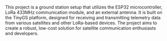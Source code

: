 This project is a ground station setup that utilizes the ESP32 microcontroller, LoRa 433MHz communication module, and an external antenna. It is built on the TinyGS platform, designed for receiving and transmitting telemetry data from various satellites and other LoRa-based devices. The project aims to create a robust, low-cost solution for satellite communication enthusiasts and developers.

